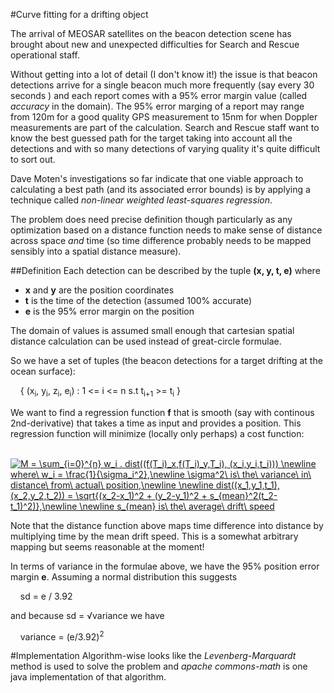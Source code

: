 #Curve fitting for a drifting object

The arrival of MEOSAR satellites on the beacon detection scene has brought about new and unexpected difficulties for Search and
Rescue operational staff. 

Without getting into a lot of detail (I don't know it!) the issue is that beacon detections arrive for a single beacon much more frequently (say every 30 seconds
) and each report comes with a 95% error margin value (called *accuracy* in the domain). The 95% error marging of a report may range from 120m for a good quality 
GPS measurement to 15nm for when Doppler measurements are part of the calculation. Search and Rescue staff want to know the best guessed
path for the target taking into account all the detections and with so many detections of varying quality it's quite difficult to sort out.

Dave Moten's investigations so far indicate that one viable approach to calculating a best path (and its associated error bounds) is by applying a technique called *non-linear weighted least-squares regression*.

The problem does need precise definition though particularly as any optimization based on a distance function needs to make sense of distance across space *and* time (so time difference probably needs to be mapped sensibly into a spatial distance measure).

##Definition
Each detection can be described by the tuple **(x, y, t, e)** where 
* **x** and **y** are the position coordinates 
* **t** is the time of the detection (assumed 100% accurate)
* **e** is the 95% error margin on the position 

The domain of values is assumed small enough that cartesian spatial distance calculation can be used instead of great-circle formulae.

So we have a set of tuples (the beacon detections for a target drifting at the ocean surface):

&nbsp;&nbsp;&nbsp;&nbsp;{ (x<sub>i</sub>, y<sub>i</sub>, z<sub>i</sub>, e<sub>i</sub>) : 1 <= i <= n s.t t<sub>i+1</sub> >= t<sub>i</sub> }

We want to find a regression function **f** that is smooth (say with continous 2nd-derivative) that takes a time as input and provides a position. This regression function will minimize (locally only perhaps) a cost function:

&nbsp;&nbsp;&nbsp;&nbsp;<a href="https://www.codecogs.com/eqnedit.php?latex=M&space;=&space;\sum_{i=0}^{n}&space;w_i&space;.&space;dist((f(T_i)_x,f(T_i)_y,T_i),&space;(x_i,y_i,t_i)))&space;\newline&space;where\&space;w_i&space;=&space;\frac{1}{\sigma_i^2},\newline&space;\sigma^2\&space;is\&space;the\&space;variance\&space;in\&space;distance\&space;from\&space;actual\&space;position,\newline&space;\newline&space;dist((x_1,y_1,t_1),(x_2,y_2,t_2))&space;=&space;\sqrt{(x_2-x_1)^2&space;&plus;&space;(y_2-y_1)^2&space;&plus;&space;s_{mean}^2(t_2-t_1)^2)},\newline&space;\newline&space;s_{mean}&space;is\&space;the\&space;average\&space;drift\&space;speed" target="_blank"><img src="https://latex.codecogs.com/gif.latex?M&space;=&space;\sum_{i=0}^{n}&space;w_i&space;.&space;dist((f(T_i)_x,f(T_i)_y,T_i),&space;(x_i,y_i,t_i)))&space;\newline&space;where\&space;w_i&space;=&space;\frac{1}{\sigma_i^2},\newline&space;\sigma^2\&space;is\&space;the\&space;variance\&space;in\&space;distance\&space;from\&space;actual\&space;position,\newline&space;\newline&space;dist((x_1,y_1,t_1),(x_2,y_2,t_2))&space;=&space;\sqrt{(x_2-x_1)^2&space;&plus;&space;(y_2-y_1)^2&space;&plus;&space;s_{mean}^2(t_2-t_1)^2)},\newline&space;\newline&space;s_{mean}&space;is\&space;the\&space;average\&space;drift\&space;speed" title="M = \sum_{i=0}^{n} w_i . dist((f(T_i)_x,f(T_i)_y,T_i), (x_i,y_i,t_i))) \newline where\ w_i = \frac{1}{\sigma_i^2},\newline \sigma^2\ is\ the\ variance\ in\ distance\ from\ actual\ position,\newline \newline dist((x_1,y_1,t_1),(x_2,y_2,t_2)) = \sqrt{(x_2-x_1)^2 + (y_2-y_1)^2 + s_{mean}^2(t_2-t_1)^2)},\newline \newline s_{mean} is\ the\ average\ drift\ speed" /></a>

Note that the distance function above maps time difference into distance by multiplying time by the mean drift speed. This is a somewhat arbitrary mapping but seems reasonable at the moment!

In terms of variance in the formulae above, we have the 95% position error margin **e**. Assuming a normal distribution this suggests

&nbsp;&nbsp;&nbsp;&nbsp;sd = e / 3.92

and because sd = &radic;variance we have 

&nbsp;&nbsp;&nbsp;&nbsp;variance = (e/3.92)<sup>2</sup>

#Implementation
Algorithm-wise looks like the *Levenberg-Marquardt* method is used to solve the problem and *apache commons-math* is one java implementation of 
that algorithm.
